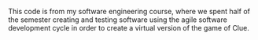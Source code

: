 This code is from my software engineering course, where we spent half of the semester
creating and testing software using the agile software development cycle in order to 
create a virtual version of the game of Clue. 
